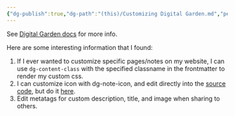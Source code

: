```yaml
---
{"dg-publish":true,"dg-path":"(this)/Customizing Digital Garden.md","permalink":"/this/customizing-digital-garden/","dgHomeLink":true,"dgShowBacklinks":true,"dgShowLocalGraph":true,"dgShowInlineTitle":true,"dgShowFileTree":true,"dgEnableSearch":true,"dgShowToc":true,"dgLinkPreview":true,"dgShowTags":true,"noteIcon":"defaulth"}
---
```



See [Digital Garden docs](https://dg-docs.ole.dev/advanced/note-specific-settings/) for more info.

Here are some interesting information that I found:
1. If I ever wanted to customize specific pages/notes on my website, I can use `dg-content-class` with the specified classname in the frontmatter to render my custom css.
2. I can customize icon with dg-note-icon, and edit directly into the [source code](https://github.com/caesariodito/digital-garden/blob/main/src/site/styles/digital-garden-base.scss), but do it [here](https://github.com/caesariodito/digital-garden/blob/main/src/site/styles/custom-style.scss).
3. Edit metatags for custom description, title, and image when sharing to others.